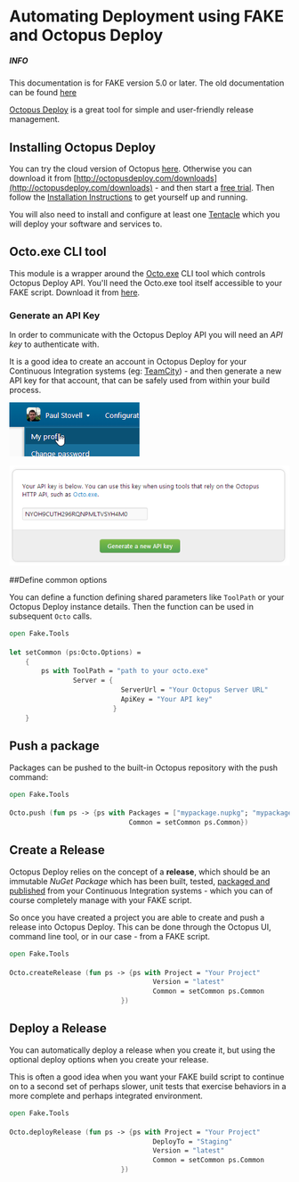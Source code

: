 # Automating Deployment using FAKE and Octopus Deploy

<div class="alert alert-info">
    <h5>INFO</h5>
    <p>This documentation is for FAKE version 5.0 or later. The old documentation can be found <a href="apidocs/v4/fake-octotools.html">here</a></p>
</div>

[Octopus Deploy](http://octopusdeploy.com/) is a great tool for simple and user-friendly release management.

## Installing Octopus Deploy

You can try the cloud version of Octopus [here](https://octopus.com/cloud). Otherwise you can download it from [http://octopusdeploy.com/downloads](http://octopusdeploy.com/downloads) - and then start a [free trial](https://octopus.com/trial). Then follow the [Installation Instructions](http://octopusdeploy.com/documentation/install/octopus) to get yourself up and running.

You will also need to install and configure at least one [Tentacle](http://octopusdeploy.com/documentation/install/tentacle) which you will deploy your software and services to. 

## Octo.exe CLI tool

This module is a wrapper around the [Octo.exe](https://octopus.com/docs/api-and-integration/octo.exe-command-line) CLI tool which controls Octopus Deploy API. You'll need the Octo.exe tool itself accessible to your FAKE script. Download it from [here](https://octopus.com/downloads).

### Generate an API Key

In order to communicate with the Octopus Deploy API you will need an *API key* to authenticate with.

It is a good idea to create an account in Octopus Deploy for your Continuous Integration systems (eg: [TeamCity](docs/teamcity.html)) - and then generate a new API key for that account, that can be safely used from within your build process.

![My Profile](pics/octopusdeploy/myprofile.png "My Profile")

![Generate API Key](pics/octopusdeploy/apikey.png "Generate API Key")

##Define common options

You can define a function defining shared parameters like `ToolPath`  or your Octopus Deploy instance details. Then the function can be used in subsequent `Octo` calls.

```fsharp
open Fake.Tools

let setCommon (ps:Octo.Options) = 
	{
		ps with ToolPath = "path to your octo.exe"
			    Server = {
    	                    ServerUrl = "Your Octopus Server URL"
               		        ApiKey = "Your API key"
                          }
    }
```

## Push a package

Packages can be pushed to the built-in Octopus repository with the push command:

```fsharp
open Fake.Tools

Octo.push (fun ps -> {ps with Packages = ["mypackage.nupkg"; "mypackage2.nupkg"]
                              Common = setCommon ps.Common}) 

```



## Create a Release

Octopus Deploy relies on the concept of a **release**, which should be an immutable *NuGet Package* which has been built, tested, [packaged and published](apidocs/v5/legacy/fake-nugethelper.html) from your Continuous Integration systems - which you can of course completely manage with your FAKE script.

So once you have created a project you are able to create and push a release into Octopus Deploy. This can be done through the Octopus UI, command line tool, or in our case - from a FAKE script.

```fsharp
open Fake.Tools

Octo.createRelease (fun ps -> {ps with Project = "Your Project"
								    Version = "latest"
								    Common = setCommon ps.Common
							})
```


## Deploy a Release

You can automatically deploy a release when you create it, but using the optional deploy options when you create your release.

This is often a good idea when you want your FAKE build script to continue on to a second set of perhaps slower, unit tests that exercise behaviors in a more complete and perhaps integrated environment. 

```fsharp
open Fake.Tools

Octo.deployRelease (fun ps -> {ps with Project = "Your Project"
								    DeployTo = "Staging"
								    Version = "latest"
								    Common = setCommon ps.Common
							})
```
